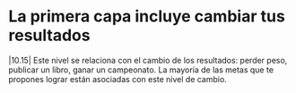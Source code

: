 # La primera capa incluye cambiar tus resultados

|10.15| Este nivel se relaciona con el cambio de los resultados: perder peso, publicar un libro, ganar un campeonato. La mayoría de las metas que te propones lograr están asociadas con este nivel de cambio.
